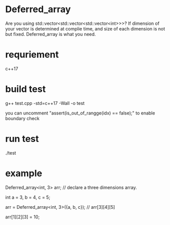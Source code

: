 # Deferred_array
Are you using std::vector<std::vector<std::vector<int\>\>\>? 
If dimension of your vector is determined at complie time, and size of each dimension is not but fixed. 
Deferred_array is what you need.

# requriement
c++17

# build test
g++ test.cpp -std=c++17 -Wall -o test

you can uncomment "assert(is_out_of_rangge(idx) == false);" to enable boundary check
# run test
./test

# example
Deferred_array<int, 3> arr; // declare a three dimensions array. 

int a = 3, b = 4, c = 5; 

arr = Deferred_array<int, 3>({a, b, c}); // arr[3][4][5] 

arr[1][2][3] = 10; 
